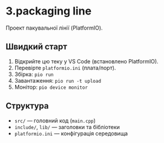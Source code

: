 # 3.packaging line

Проект пакувальної лінії (PlatformIO).

## Швидкий старт
1. Відкрийте цю теку у VS Code (встановлено PlatformIO).
2. Перевірте `platformio.ini` (плата/порт).
3. Збірка: `pio run`
4. Завантаження: `pio run -t upload`
5. Монітор: `pio device monitor`

## Структура
- `src/` — головний код (`main.cpp`)
- `include/`, `lib/` — заголовки та бібліотеки
- `platformio.ini` — конфігурація середовища
